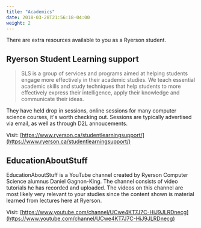 ```yaml
---
title: "Academics"
date: 2018-03-28T21:56:18-04:00
weight: 2
---
```


There are extra resources available to you as a Ryerson student. 

## Ryerson Student Learning support

> SLS is a group of services and programs aimed at helping students engage more effectively in their academic studies. We teach essential academic skills and study techniques that help students to more effectively express their intelligence, apply their knowledge and communicate their ideas. 

They have held drop in sessions, online sessions for many computer science courses, it's worth checking out. Sessions are typically advertised via email, as well as through D2L annoucements.

Visit: [https://www.ryerson.ca/studentlearningsupport/](https://www.ryerson.ca/studentlearningsupport/)

## EducationAboutStuff

EducationAboutStuff is a YouTube channel created by Ryerson Computer Science alumnus Daniel Gagnon-King. The channel consists of video tutorials he has recorded and uploaded. The videos on this channel are most likely very relevant to your studies since the content shown is material learned from lectures here at Ryerson.

Visit: [https://www.youtube.com/channel/UCwe4KT7J7C-HiJ9JLRDnecg](https://www.youtube.com/channel/UCwe4KT7J7C-HiJ9JLRDnecg)


